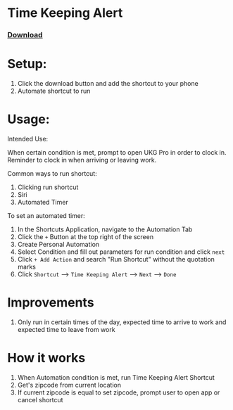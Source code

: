 # Time Keeping Alert

### [Download](https://www.icloud.com/shortcuts/52d4c89e8f1943cfb839a47dbbe0e746)

# Setup:
1. Click the download button and add the shortcut to your phone
2. Automate shortcut to run


# Usage:
Intended Use:

When certain condition is met, prompt to open UKG Pro in order to clock in.  Reminder to clock in when arriving or leaving work.

Common ways to run shortcut:
1. Clicking run shortcut
2. Siri
3. Automated Timer

To set an automated timer:

1. In the Shortcuts Application, navigate to the Automation Tab
2. Click the `+` Button at the top right of the screen
3. Create Personal Automation
4. Select Condition and fill out parameters for run condition and click `next`
5. Click `+ Add Action` and search "Run Shortcut" without the quotation marks
6. Click `Shortcut` --> `Time Keeping Alert` --> `Next` --> `Done`

# Improvements
1. Only run in certain times of the day, expected time to arrive to work and expected time to leave from work

# How it works
1. When Automation condition is met, run Time Keeping Alert Shortcut
2. Get's zipcode from current location
3. If current zipcode is equal to set zipcode, prompt user to open app or cancel shortcut
